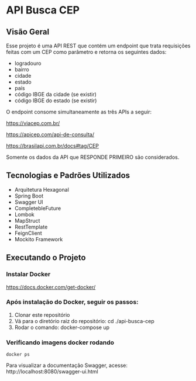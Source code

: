 # API Busca CEP

## Visão Geral
Esse projeto é uma API REST que contém um endpoint que trata requisições 
feitas com um CEP como parâmetro e retorna os seguintes dados:

- logradouro
- bairro
- cidade
- estado
- país
- código IBGE da cidade (se existir)
- código IBGE do estado (se existir)

O endpoint consome simultaneamente as três APIs a seguir:

https://viacep.com.br/

https://apicep.com/api-de-consulta/

https://brasilapi.com.br/docs#tag/CEP

Somente os dados da API que RESPONDE PRIMEIRO são considerados.


## Tecnologias e Padrões Utilizados

* Arquitetura Hexagonal
* Spring Boot
* Swagger UI
* CompletebleFuture
* Lombok
* MapStruct
* RestTemplate
* FeignClient
* Mockito Framework

## Executando o Projeto

### Instalar Docker
https://docs.docker.com/get-docker/

### Após instalação do Docker, seguir os passos:
1. Clonar este repositório
2. Vá para o diretório raiz do repositório: cd ./api-busca-cep
3. Rodar o comando: docker-compose up

### Verificando imagens docker rodando
```
docker ps
```
Para visualizar a documentação Swagger, acesse: http://localhost:8080/swagger-ui.html

